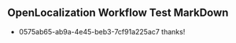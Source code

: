 ## OpenLocalization Workflow Test MarkDown
* 0575ab65-ab9a-4e45-beb3-7cf91a225ac7 thanks!

<!--HONumber=Jan17_HO1-->


